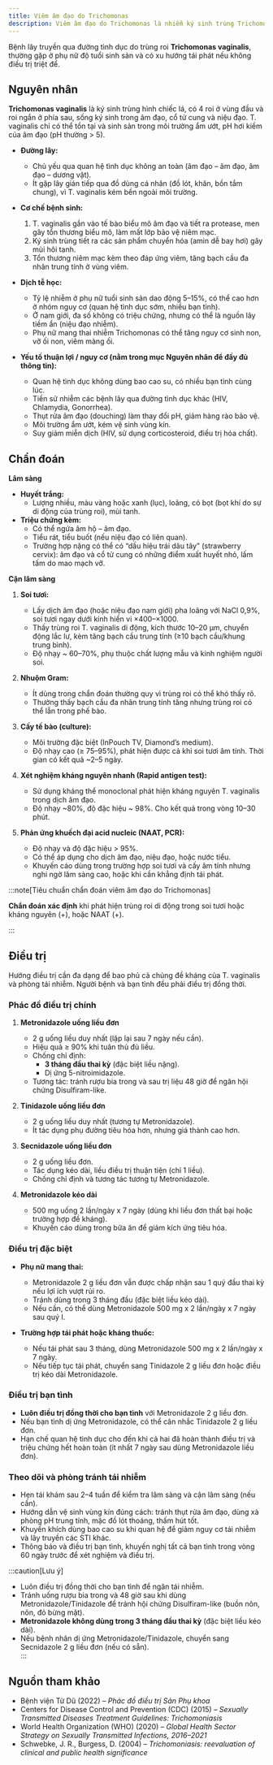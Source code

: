 ```yaml
---
title: Viêm âm đạo do Trichomonas
description: Viêm âm đạo do Trichomonas là nhiễm ký sinh trùng Trichomonas vaginalis qua đường tình dục, gây viêm nhiễm cấp tính hoặc mạn tính ở âm đạo và niệu đạo. Bệnh thường biểu hiện bằng huyết trắng nhiều, bọt, mùi hôi tanh và có thể kèm ngứa hoặc tiểu rát. Nếu không điều trị kịp thời, có thể dẫn đến viêm vùng chậu, tăng nguy cơ nhiễm các bệnh lây truyền qua đường tình dục khác, cũng như ảnh hưởng đến sức khỏe sinh sản.
---
```


Bệnh lây truyền qua đường tình dục do trùng roi **Trichomonas vaginalis**, thường gặp ở phụ nữ độ tuổi sinh sản và có xu hướng tái phát nếu không điều trị triệt để.

## Nguyên nhân

**Trichomonas vaginalis** là ký sinh trùng hình chiếc lá, có 4 roi ở vùng đầu và roi ngắn ở phía sau, sống ký sinh trong âm đạo, cổ tử cung và niệu đạo. T. vaginalis chỉ có thể tồn tại và sinh sản trong môi trường ẩm ướt, pH hơi kiềm của âm đạo (pH thường > 5).

- **Đường lây:**

  - Chủ yếu qua quan hệ tình dục không an toàn (âm đạo – âm đạo, âm đạo – dương vật).
  - Ít gặp lây gián tiếp qua đồ dùng cá nhân (đồ lót, khăn, bồn tắm chung), vì T. vaginalis kém bền ngoài môi trường.

- **Cơ chế bệnh sinh:**

  1. T. vaginalis gắn vào tế bào biểu mô âm đạo và tiết ra protease, men gây tổn thương biểu mô, làm mất lớp bảo vệ niêm mạc.
  2. Ký sinh trùng tiết ra các sản phẩm chuyển hóa (amin dễ bay hơi) gây mùi hôi tanh.
  3. Tổn thương niêm mạc kèm theo đáp ứng viêm, tăng bạch cầu đa nhân trung tính ở vùng viêm.

- **Dịch tễ học:**

  - Tỷ lệ nhiễm ở phụ nữ tuổi sinh sản dao động 5–15%, có thể cao hơn ở nhóm nguy cơ (quan hệ tình dục sớm, nhiều bạn tình).
  - Ở nam giới, đa số không có triệu chứng, nhưng có thể là nguồn lây tiềm ẩn (niệu đạo nhiễm).
  - Phụ nữ mang thai nhiễm Trichomonas có thể tăng nguy cơ sinh non, vỡ ối non, viêm màng ối.

- **Yếu tố thuận lợi / nguy cơ (nằm trong mục Nguyên nhân để đầy đủ thông tin):**
  - Quan hệ tình dục không dùng bao cao su, có nhiều bạn tình cùng lúc.
  - Tiền sử nhiễm các bệnh lây qua đường tình dục khác (HIV, Chlamydia, Gonorrhea).
  - Thụt rửa âm đạo (douching) làm thay đổi pH, giảm hàng rào bảo vệ.
  - Môi trường ẩm ướt, kém vệ sinh vùng kín.
  - Suy giảm miễn dịch (HIV, sử dụng corticosteroid, điều trị hóa chất).

## Chẩn đoán

**Lâm sàng**

- **Huyết trắng:**
  - Lượng nhiều, màu vàng hoặc xanh (lục), loãng, có bọt (bọt khí do sự di động của trùng roi), mùi tanh.
- **Triệu chứng kèm:**
  - Có thể ngứa âm hộ – âm đạo.
  - Tiểu rát, tiểu buốt (nếu niệu đạo có liên quan).
  - Trường hợp nặng có thể có “dấu hiệu trái dâu tây” (strawberry cervix): âm đạo và cổ tử cung có những điểm xuất huyết nhỏ, lấm tấm do mao mạch vỡ.

**Cận lâm sàng**

1. **Soi tươi:**

   - Lấy dịch âm đạo (hoặc niệu đạo nam giới) pha loãng với NaCl 0,9%, soi tươi ngay dưới kính hiển vi ×400–×1000.
   - Thấy trùng roi T. vaginalis di động, kích thước 10–20 µm, chuyển động lắc lư, kèm tăng bạch cầu trung tính (≥10 bạch cầu/khung trung bình).
   - Độ nhạy ~ 60–70%, phụ thuộc chất lượng mẫu và kinh nghiệm người soi.

2. **Nhuộm Gram:**

   - Ít dùng trong chẩn đoán thường quy vì trùng roi có thể khó thấy rõ.
   - Thường thấy bạch cầu đa nhân trung tính tăng nhưng trùng roi có thể lẫn trong phế bào.

3. **Cấy tế bào (culture):**

   - Môi trường đặc biệt (InPouch TV, Diamond’s medium).
   - Độ nhạy cao (≥ 75–95%), phát hiện được cả khi soi tươi âm tính. Thời gian có kết quả ~2–5 ngày.

4. **Xét nghiệm kháng nguyên nhanh (Rapid antigen test):**

   - Sử dụng kháng thể monoclonal phát hiện kháng nguyên T. vaginalis trong dịch âm đạo.
   - Độ nhạy ~80%, độ đặc hiệu ~ 98%. Cho kết quả trong vòng 10–30 phút.

5. **Phản ứng khuếch đại acid nucleic (NAAT, PCR):**
   - Độ nhạy và độ đặc hiệu > 95%.
   - Có thể áp dụng cho dịch âm đạo, niệu đạo, hoặc nước tiểu.
   - Khuyến cáo dùng trong trường hợp soi tươi và cấy âm tính nhưng nghi ngờ lâm sàng cao, hoặc khi cần khẳng định tái phát.

:::note[Tiêu chuẩn chẩn đoán viêm âm đạo do Trichomonas]

**Chẩn đoán xác định** khi phát hiện trùng roi di động trong soi tươi hoặc kháng nguyên (+), hoặc NAAT (+).

:::

## Điều trị

Hướng điều trị cần đa dạng để bao phủ cả chủng đề kháng của T. vaginalis và phòng tái nhiễm. Người bệnh và bạn tình đều phải điều trị đồng thời.

### Phác đồ điều trị chính

1. **Metronidazole uống liều đơn**

   - 2 g uống liều duy nhất (lặp lại sau 7 ngày nếu cần).
   - Hiệu quả ≥ 90% khi tuân thủ đủ liều.
   - Chống chỉ định:
     - **3 tháng đầu thai kỳ** (đặc biệt liều nặng).
     - Dị ứng 5-nitroimidazole.
   - Tương tác: tránh rượu bia trong và sau trị liệu 48 giờ để ngăn hội chứng Disulfiram-like.

2. **Tinidazole uống liều đơn**

   - 2 g uống liều duy nhất (tương tự Metronidazole).
   - Ít tác dụng phụ đường tiêu hóa hơn, nhưng giá thành cao hơn.

3. **Secnidazole uống liều đơn**

   - 2 g uống liều đơn.
   - Tác dụng kéo dài, liều điều trị thuận tiện (chỉ 1 liều).
   - Chống chỉ định và tương tác tương tự Metronidazole.

4. **Metronidazole kéo dài**
   - 500 mg uống 2 lần/ngày x 7 ngày (dùng khi liều đơn thất bại hoặc trường hợp đề kháng).
   - Khuyến cáo dùng trong bữa ăn để giảm kích ứng tiêu hóa.

### Điều trị đặc biệt

- **Phụ nữ mang thai:**

  - Metronidazole 2 g liều đơn vẫn được chấp nhận sau 1 quý đầu thai kỳ nếu lợi ích vượt rủi ro.
  - Tránh dùng trong 3 tháng đầu (đặc biệt liều kéo dài).
  - Nếu cần, có thể dùng Metronidazole 500 mg x 2 lần/ngày x 7 ngày sau quý I.

- **Trường hợp tái phát hoặc kháng thuốc:**
  - Nếu tái phát sau 3 tháng, dùng Metronidazole 500 mg x 2 lần/ngày x 7 ngày.
  - Nếu tiếp tục tái phát, chuyển sang Tinidazole 2 g liều đơn hoặc điều trị kéo dài Metronidazole.

### Điều trị bạn tình

- **Luôn điều trị đồng thời cho bạn tình** với Metronidazole 2 g liều đơn.
- Nếu bạn tình dị ứng Metronidazole, có thể cân nhắc Tinidazole 2 g liều đơn.
- Hạn chế quan hệ tình dục cho đến khi cả hai đã hoàn thành điều trị và triệu chứng hết hoàn toàn (ít nhất 7 ngày sau dùng Metronidazole liều đơn).

### Theo dõi và phòng tránh tái nhiễm

- Hẹn tái khám sau 2–4 tuần để kiểm tra lâm sàng và cận lâm sàng (nếu cần).
- Hướng dẫn vệ sinh vùng kín đúng cách: tránh thụt rửa âm đạo, dùng xà phòng pH trung tính, mặc đồ lót thoáng, thấm hút tốt.
- Khuyến khích dùng bao cao su khi quan hệ để giảm nguy cơ tái nhiễm và lây truyền các STI khác.
- Thông báo và điều trị bạn tình, khuyến nghị tất cả bạn tình trong vòng 60 ngày trước để xét nghiệm và điều trị.

:::caution[Lưu ý]

- Luôn điều trị đồng thời cho bạn tình để ngăn tái nhiễm.
- Tránh uống rượu bia trong và 48 giờ sau khi dùng Metronidazole/Tinidazole để tránh hội chứng Disulfiram-like (buồn nôn, nôn, đỏ bừng mặt).
- **Metronidazole không dùng trong 3 tháng đầu thai kỳ** (đặc biệt liều kéo dài).
- Nếu bệnh nhân dị ứng Metronidazole/Tinidazole, chuyển sang Secnidazole 2 g liều đơn (nếu có sẵn).  
  :::

## Nguồn tham khảo

- Bệnh viện Từ Dũ (2022) – _Phác đồ điều trị Sản Phụ khoa_
- Centers for Disease Control and Prevention (CDC) (2015) – _Sexually Transmitted Diseases Treatment Guidelines: Trichomoniasis_
- World Health Organization (WHO) (2020) – _Global Health Sector Strategy on Sexually Transmitted Infections, 2016–2021_
- Schwebke, J. R., Burgess, D. (2004) – _Trichomoniasis: reevaluation of clinical and public health significance_
